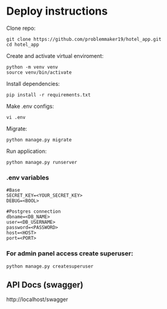 # Deploy instructions

Clone repo:
```
git clone https://github.com/problemmaker19/hotel_app.git
cd hotel_app
```
Create and activate virtual enviroment:
```
python -m venv venv
source venv/bin/activate
```
Install dependencies:
```
pip install -r requirements.txt
```
Make .env configs:
```
vi .env
```
Migrate:
```
python manage.py migrate
```
Run application:
```
python manage.py runserver
```
### .env variables
```
#Base
SECRET_KEY=<YOUR_SECRET_KEY>
DEBUG=<BOOL>

#Postgres connection
dbname=<DB_NAME>
user=<DB_USERNAME>
password=<PASSWORD>
host=<HOST>
port=<PORT>
```
### For admin panel access create superuser:
```
python manage.py createsuperuser
```
## API Docs (swagger)
http://localhost/swagger
